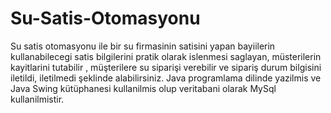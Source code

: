 # Su-Satis-Otomasyonu
Su satis otomasyonu ile bir su firmasinin satisini yapan bayiilerin kullanabilecegi satis bilgilerini pratik olarak islenmesi saglayan, müsterilerin kayitlarini tutabilir , müşterilere su siparişi verebilir ve sipariş durum bilgisini  iletildi, iletilmedi şeklinde alabilirsiniz. 
Java programlama dilinde yazilmis ve Java Swing kütüphanesi kullanilmis olup veritabani olarak MySql kullanilmistir.
